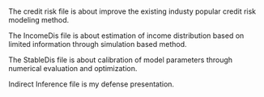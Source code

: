# 
The credit risk file is about improve the existing industy popular credit risk modeling method.

The IncomeDis file is about estimation of income distribution based on limited information through simulation based method.

The StableDis file is about calibration of model parameters through numerical evaluation and optimization.

Indirect Inference file is my defense presentation.

